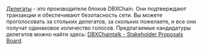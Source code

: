 [Делегаты](introduction/witness) - это производители блоков DBXChain. Они подтверждают транзакции и обеспечивают безопасность сети. Вы можете проголосовать за стольких делегатов, за скольких пожелаете, и все они получат одинаковое количество голосов. Предлагаемые кандидатуры делегатов можно найти здесь: [DBXChaintalk - Stakeholder Proposals Board](https://bitsharestalk.org/index.php/board,75.0.html).